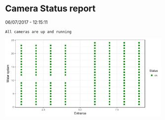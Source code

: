 Camera Status report
================
06/07/2017 - 12:15:11

    All cameras are up and running

![](camreport_files/figure-markdown_github/unnamed-chunk-2-1.png)

